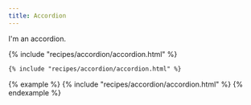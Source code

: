 ```yaml
---
title: Accordion
---
```


I'm an accordion.

{% include "recipes/accordion/accordion.html" %}

```html
{% include "recipes/accordion/accordion.html" %}
```

{% example %}
{% include "recipes/accordion/accordion.html" %}
{% endexample %}
